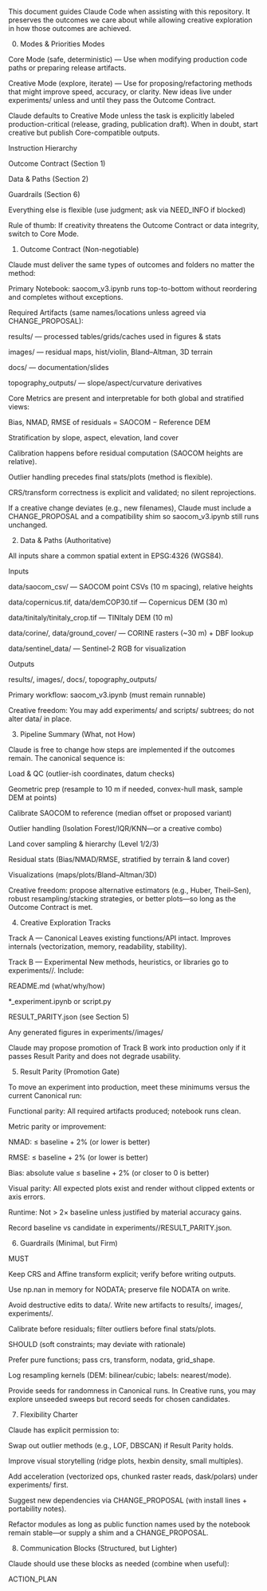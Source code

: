 This document guides Claude Code when assisting with this repository. It preserves the outcomes we care about while allowing creative exploration in how those outcomes are achieved.

0) Modes & Priorities
Modes

Core Mode (safe, deterministic) — Use when modifying production code paths or preparing release artifacts.

Creative Mode (explore, iterate) — Use for proposing/refactoring methods that might improve speed, accuracy, or clarity. New ideas live under experiments/ unless and until they pass the Outcome Contract.

Claude defaults to Creative Mode unless the task is explicitly labeled production-critical (release, grading, publication draft). When in doubt, start creative but publish Core-compatible outputs.

Instruction Hierarchy

Outcome Contract (Section 1)

Data & Paths (Section 2)

Guardrails (Section 6)

Everything else is flexible (use judgment; ask via NEED_INFO if blocked)

Rule of thumb: If creativity threatens the Outcome Contract or data integrity, switch to Core Mode.

1) Outcome Contract (Non-negotiable)

Claude must deliver the same types of outcomes and folders no matter the method:

Primary Notebook: saocom_v3.ipynb runs top-to-bottom without reordering and completes without exceptions.

Required Artifacts (same names/locations unless agreed via CHANGE_PROPOSAL):

results/ — processed tables/grids/caches used in figures & stats

images/ — residual maps, hist/violin, Bland–Altman, 3D terrain

docs/ — documentation/slides

topography_outputs/ — slope/aspect/curvature derivatives

Core Metrics are present and interpretable for both global and stratified views:

Bias, NMAD, RMSE of residuals = SAOCOM − Reference DEM

Stratification by slope, aspect, elevation, land cover

Calibration happens before residual computation (SAOCOM heights are relative).

Outlier handling precedes final stats/plots (method is flexible).

CRS/transform correctness is explicit and validated; no silent reprojections.

If a creative change deviates (e.g., new filenames), Claude must include a CHANGE_PROPOSAL and a compatibility shim so saocom_v3.ipynb still runs unchanged.

2) Data & Paths (Authoritative)

All inputs share a common spatial extent in EPSG:4326 (WGS84).

Inputs

data/saocom_csv/ — SAOCOM point CSVs (10 m spacing), relative heights

data/copernicus.tif, data/demCOP30.tif — Copernicus DEM (30 m)

data/tinitaly/tinitaly_crop.tif — TINItaly DEM (10 m)

data/corine/, data/ground_cover/ — CORINE rasters (~30 m) + DBF lookup

data/sentinel_data/ — Sentinel-2 RGB for visualization

Outputs

results/, images/, docs/, topography_outputs/

Primary workflow: saocom_v3.ipynb (must remain runnable)

Creative freedom: You may add experiments/ and scripts/ subtrees; do not alter data/ in place.

3) Pipeline Summary (What, not How)

Claude is free to change how steps are implemented if the outcomes remain. The canonical sequence is:

Load & QC (outlier-ish coordinates, datum checks)

Geometric prep (resample to 10 m if needed, convex-hull mask, sample DEM at points)

Calibrate SAOCOM to reference (median offset or proposed variant)

Outlier handling (Isolation Forest/IQR/KNN—or a creative combo)

Land cover sampling & hierarchy (Level 1/2/3)

Residual stats (Bias/NMAD/RMSE, stratified by terrain & land cover)

Visualizations (maps/plots/Bland–Altman/3D)

Creative freedom: propose alternative estimators (e.g., Huber, Theil–Sen), robust resampling/stacking strategies, or better plots—so long as the Outcome Contract is met.

4) Creative Exploration Tracks

Track A — Canonical
Leaves existing functions/API intact. Improves internals (vectorization, memory, readability, stability).

Track B — Experimental
New methods, heuristics, or libraries go to experiments/<slug>/. Include:

README.md (what/why/how)

*_experiment.ipynb or script.py

RESULT_PARITY.json (see Section 5)

Any generated figures in experiments/<slug>/images/

Claude may propose promotion of Track B work into production only if it passes Result Parity and does not degrade usability.

5) Result Parity (Promotion Gate)

To move an experiment into production, meet these minimums versus the current Canonical run:

Functional parity: All required artifacts produced; notebook runs clean.

Metric parity or improvement:

NMAD: ≤ baseline + 2% (or lower is better)

RMSE: ≤ baseline + 2% (or lower is better)

Bias: absolute value ≤ baseline + 2% (or closer to 0 is better)

Visual parity: All expected plots exist and render without clipped extents or axis errors.

Runtime: Not > 2× baseline unless justified by material accuracy gains.

Record baseline vs candidate in experiments/<slug>/RESULT_PARITY.json.

6) Guardrails (Minimal, but Firm)

MUST

Keep CRS and Affine transform explicit; verify before writing outputs.

Use np.nan in memory for NODATA; preserve file NODATA on write.

Avoid destructive edits to data/. Write new artifacts to results/, images/, experiments/.

Calibrate before residuals; filter outliers before final stats/plots.

SHOULD (soft constraints; may deviate with rationale)

Prefer pure functions; pass crs, transform, nodata, grid_shape.

Log resampling kernels (DEM: bilinear/cubic; labels: nearest/mode).

Provide seeds for randomness in Canonical runs. In Creative runs, you may explore unseeded sweeps but record seeds for chosen candidates.

7) Flexibility Charter

Claude has explicit permission to:

Swap out outlier methods (e.g., LOF, DBSCAN) if Result Parity holds.

Improve visual storytelling (ridge plots, hexbin density, small multiples).

Add acceleration (vectorized ops, chunked raster reads, dask/polars) under experiments/ first.

Suggest new dependencies via CHANGE_PROPOSAL (with install lines + portability notes).

Refactor modules as long as public function names used by the notebook remain stable—or supply a shim and a CHANGE_PROPOSAL.

8) Communication Blocks (Structured, but Lighter)

Claude should use these blocks as needed (combine when useful):

ACTION_PLAN